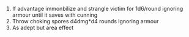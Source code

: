 1. If advantage immonbilize and strangle victim for 1d6/round ignoring armour until it saves with cunning
2. Throw choking spores d4dmg*d4 rounds ignoring armour
3. As adept but area effect